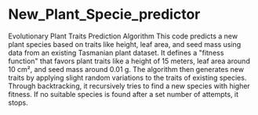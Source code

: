 # New_Plant_Specie_predictor
Evolutionary Plant Traits Prediction Algorithm
This code predicts a new plant species based on traits like height, leaf area, and seed mass using data from an existing Tasmanian plant dataset. It defines a "fitness function" that favors plant traits like a height of 15 meters, leaf area around 10 cm², and seed mass around 0.01 g. The algorithm then generates new traits by applying slight random variations to the traits of existing species. Through backtracking, it recursively tries to find a new species with higher fitness. If no suitable species is found after a set number of attempts, it stops.
